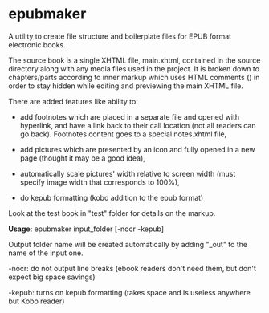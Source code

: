 # epubmaker

A utility to create file structure and boilerplate files for EPUB format electronic books.

The source book is a single XHTML file, main.xhtml, contained in the source directory
along with any media files used in the project.
It is broken down to chapters/parts according to inner markup which uses HTML comments
(<!---->) in order to stay hidden while editing and previewing the main XHTML file.

There are added features like ability to:

- add footnotes which are placed in a separate file and opened with hyperlink, and have a
link back to their call location (not all readers can go back). Footnotes content goes to
a special notes.xhtml file,

- add pictures which are presented by an icon and fully opened in a new page
(thought it may be a good idea),

- automatically scale pictures' width relative to screen width (must specify image width
that corresponds to 100%),

- do kepub formatting (kobo addition to the epub format)

Look at the test book in "test" folder for details on the markup.

__Usage__: epubmaker input_folder [-nocr -kepub]

Output folder name will be created automatically by adding "_out" to the name of the input one.

-nocr: do not output line breaks (ebook readers don't need them, but don't expect
big space savings)

-kepub: turns on kepub formatting (takes space and is useless anywhere but Kobo reader)
